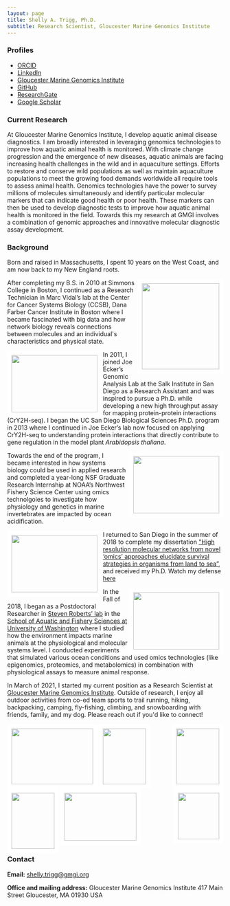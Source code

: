 ```yaml
---
layout: page
title: Shelly A. Trigg, Ph.D.
subtitle: Research Scientist, Gloucester Marine Genomics Institute
---
```


### Profiles
- [ORCID](https://orcid.org/0000-0001-6904-4149)
- [LinkedIn](https://www.linkedin.com/in/shelly-trigg-ph-d-670b6121)
- [Gloucester Marine Genomics Institute](https://gmgi.org/about/team/research-team/shelly-trigg-phd/)
- [GitHub](https://github.com/shellytrigg)
- [ResearchGate](https://www.researchgate.net/profile/Shelly-Trigg-2)
- [Google Scholar](https://scholar.google.com/citations?user=LVDTddwAAAAJ&hl=en)



### Current Research 

At Gloucester Marine Genomics Institute, I develop  aquatic animal disease diagnostics. I am broadly interested in leveraging genomics technologies to improve how aquatic animal health is monitored. With climate change progression and the emergence of new diseases, aquatic animals are facing increasing health challenges in the wild and in aquaculture settings. Efforts to restore and conserve wild populations as well as maintain aquaculture populations to meet the growing food demands worldwide all require tools to assess animal health. Genomics technologies have the power to survey millions of molecules simultaneously and identify particular molecular markers that can indicate good health or poor health. These markers can then be used to develop diagnostic tests to improve how aquatic animal health is monitored in the field. Towards this my research at GMGI involves a combination of genomic approaches and innovative molecular diagnostic assay development.

### Background

Born and raised in Massachusetts, I spent 10 years on the West Coast, and am now back to my New England roots. 

<img src="https://raw.githubusercontent.com/shellytrigg/shellytrigg.github.io/master/img/VirHostome.jpg" width="180" height="200" ALIGN = "right" border="10" style="border-color: white"/> 

After completing my B.S. in 2010 at Simmons College in Boston, I continued as a Research Technician in Marc Vidal’s lab at the Center for Cancer Systems Biology (CCSB), Dana Farber Cancer Institute in Boston where I became fascinated with big data and how network biology reveals connections between molecules and an individual's characteristics and physical state. 

<img src="https://raw.githubusercontent.com/shellytrigg/shellytrigg.github.io/master/img/Shelly-GrowRoom-web.jpg" width="200" height="133" ALIGN = "left" border="10" style="border-color: white"/> 

In 2011, I joined Joe Ecker’s Genomic Analysis Lab at the Salk Institute in San Diego as a Research Assistant and was inspired to pursue a Ph.D. while developing a new high throughput assay for mapping protein-protein interactions (CrY2H-seq). I began the UC San Diego Biological Sciences Ph.D. program in 2013 where I continued in Joe Ecker’s lab now focused on applying CrY2H-seq to understanding protein interactions that directly contribute to gene regulation in the model plant _Arabidopsis thaliana_. 

<img src="https://raw.githubusercontent.com/shellytrigg/shellytrigg.github.io/master/img/holdingCrab.jpg" width="200" height="133" ALIGN = "right" border="10" style="border-color: white"/> 

Towards the end of the program, I became interested in how systems biology could be used in applied research and completed a year-long NSF Graduate Research Internship at NOAA’s Northwest Fishery Science Center using omics technolgoies to investigate how physiology and genetics in marine invertebrates are impacted by ocean acidification. 

<img src="https://raw.githubusercontent.com/shellytrigg/shellytrigg.github.io/master/img/Dissertation.jpg" width="200" height="133" ALIGN = "left" border="10" style="border-color: white"/>

I returned to San Diego in the summer of 2018 to complete my dissertation ["High resolution molecular networks from novel ‘omics’ approaches elucidate survival strategies in organisms from land to sea”](https://escholarship.org/uc/item/0491n31k), and received my Ph.D. Watch my defense [here](https://youtu.be/ml6e7DBV67U)

<img src="https://raw.githubusercontent.com/shellytrigg/shellytrigg.github.io/master/img/IMG_9861.jpg" width="200" height="133" ALIGN = "right" border="10" style="border-color: white"/>

In the Fall of 2018, I began as a Postdoctoral Researcher in [Steven Roberts’ lab](https://faculty.washington.edu/sr320/) in the [School of Aquatic and Fishery Sciences at University of Washington](https://fish.uw.edu/) where I studied how the environment impacts marine animals at the physiological and molecular systems level. I conducted experiments that simulated various ocean conditions and used omics technologies (like epigenomics, proteomics, and metabolomics) in combination with physiological assays to measure animal response. 



In March of 2021, I started my current position as a Research Scientist at [Gloucester Marine Genomics Institute](https://gmgi.org/). Outside of research, I enjoy all outdoor activities from co-ed team sports to trail running, hiking, backpacking, camping, fly-fishing, climbing, and snowboarding with friends, family, and my dog. Please reach out if you'd like to connect!

<img src="https://raw.githubusercontent.com/shellytrigg/shellytrigg.github.io/master/img/FishingWinds.jpg" width="190" height="130" ALIGN = "left" border="10" style="border-color: white"/>

<img src="https://raw.githubusercontent.com/shellytrigg/shellytrigg.github.io/master/img/climb.jpg" width="100" height="130" ALIGN = "middle" border="10" style="border-color: white"/>

<img src="https://raw.githubusercontent.com/shellytrigg/shellytrigg.github.io/master/img/worf_hike.jpg" width="100" height="130" ALIGN = "right" border="10" style="border-color: white"/>

<img src="https://raw.githubusercontent.com/shellytrigg/shellytrigg.github.io/master/img/worf_camp.jpg" width="100" height="130" ALIGN = "left" border="10" style="border-color: white"/>

<img src="https://raw.githubusercontent.com/shellytrigg/shellytrigg.github.io/master/img/Surf.jpg" width="168" height="111" ALIGN = "middle" border="10" style="border-color: white"/>

<img src="https://raw.githubusercontent.com/shellytrigg/shellytrigg.github.io/master/img/snowboard.jpg" width="96" height="108" ALIGN = "right" border="10" style="border-color: white"/>

### Contact
 **Email:** [shelly.trigg@gmgi.org](mailto:shelly.trigg@gmgi.org)  

 **Office and mailing address:** 
Gloucester Marine Genomics Institute
417 Main Street
Gloucester, MA 01930 USA
